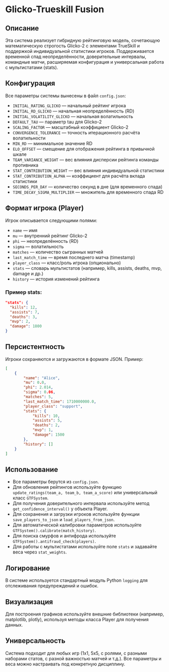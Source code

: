 # Glicko-Trueskill Fusion

## Описание

Эта система реализует гибридную рейтинговую модель, сочетающую математическую строгость Glicko-2 с элементами TrueSkill и поддержкой индивидуальной статистики игроков. Поддерживается временной спад неопределённости, доверительные интервалы, командные матчи, расширяемая конфигурация и универсальная работа с мультистатами (stats).

## Конфигурация

Все параметры системы вынесены в файл `config.json`:

- `INITIAL_RATING_GLICKO` — начальный рейтинг игрока
- `INITIAL_RD_GLICKO` — начальная неопределённость (RD)
- `INITIAL_VOLATILITY_GLICKO` — начальная волатильность
- `DEFAULT_TAU` — параметр tau для Glicko-2
- `SCALING_FACTOR` — масштабный коэффициент Glicko-2
- `CONVERGENCE_TOLERANCE` — точность итерационного расчёта волатильности
- `MIN_RD` — минимальное значение RD
- `ELO_OFFSET` — смещение для отображения рейтинга в привычной шкале
- `TEAM_VARIANCE_WEIGHT` — вес влияния дисперсии рейтинга команды противника
- `STAT_CONTRIBUTION_WEIGHT` — вес влияния индивидуальной статистики
- `STAT_CONTRIBUTION_ALPHA` — коэффициент для расчёта вклада статистики
- `SECONDS_PER_DAY` — количество секунд в дне (для временного спада)
- `TIME_DECAY_SIGMA_MULTIPLIER` — множитель для временного спада RD

## Формат игрока (Player)

Игрок описывается следующими полями:

- `name` — имя
- `mu` — внутренний рейтинг Glicko-2
- `phi` — неопределённость (RD)
- `sigma` — волатильность
- `matches` — количество сыгранных матчей
- `last_match_time` — время последнего матча (timestamp)
- `player_class` — класс/роль игрока (опционально)
- `stats` — словарь мультистатов (например, kills, assists, deaths, mvp, damage и др.)
- `history` — история изменений рейтинга

### Пример stats:

```json
"stats": {
  "kills": 12,
  "assists": 7,
  "deaths": 3,
  "mvp": 2,
  "damage": 1800
}
```

## Персистентность

Игроки сохраняются и загружаются в формате JSON. Пример:

```json
[
	{
		"name": "Alice",
		"mu": 0.0,
		"phi": 2.014,
		"sigma": 0.06,
		"matches": 5,
		"last_match_time": 1710000000.0,
		"player_class": "support",
		"stats": {
			"kills": 10,
			"assists": 5,
			"deaths": 2,
			"mvp": 1,
			"damage": 1500
		},
		"history": []
	}
]
```

## Использование

- Все параметры берутся из `config.json`.
- Для обновления рейтингов используйте функцию `update_ratings(team_a, team_b, team_a_score)` или универсальный класс `GTFSystem`.
- Для получения доверительного интервала используйте метод `get_confidence_interval()` у объекта Player.
- Для сохранения и загрузки игроков используйте функции `save_players_to_json` и `load_players_from_json`.
- Для автоматической калибровки параметров используйте `GTFSystem().calibrate(match_history)`.
- Для поиска смурфов и антифрода используйте `GTFSystem().antifraud_check(players)`.
- Для работы с мультистатами используйте поле `stats` и задавайте веса через `stat_weights`.

## Логирование

В системе используется стандартный модуль Python `logging` для отслеживания предупреждений и ошибок.

## Визуализация

Для построения графиков используйте внешние библиотеки (например, matplotlib, plotly), используя методы класса Player для получения данных.

## Универсальность

Система подходит для любых игр (1x1, 5x5, с ролями, с разными наборами статов, с разной важностью матчей и т.д.). Все параметры и веса можно настраивать под конкретную дисциплину.
